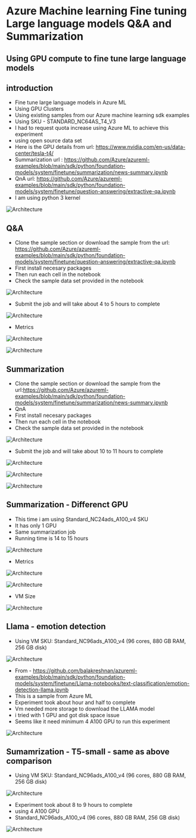 # Azure Machine learning Fine tuning Large language models Q&A and Summarization

## Using GPU compute to fine tune large language models

## introduction

- Fine tune large language models in Azure ML
- Using GPU Clusters
- Using existing samples from our Azure machine learning sdk examples
- Using SKU - STANDARD_NC64AS_T4_V3
- I had to request quota increase using Azure ML to achieve this experiment
- using open source data set
- Here is the GPU details from url: https://www.nvidia.com/en-us/data-center/tesla-t4/
- Summarization url : https://github.com/Azure/azureml-examples/blob/main/sdk/python/foundation-models/system/finetune/summarization/news-summary.ipynb
- QnA url: https://github.com/Azure/azureml-examples/blob/main/sdk/python/foundation-models/system/finetune/question-answering/extractive-qa.ipynb
- I am using python 3 kernel

![Architecture](https://github.com/balakreshnan/Samples2023/blob/main/AzureML/Images/finetune1.jpg "Architecture")

## Q&A

- Clone the sample section or download the sample from the url: https://github.com/Azure/azureml-examples/blob/main/sdk/python/foundation-models/system/finetune/question-answering/extractive-qa.ipynb
- First install necesary packages
- Then run each cell in the notebook
- Check the sample data set provided in the notebook

![Architecture](https://github.com/balakreshnan/Samples2023/blob/main/AzureML/Images/finetune2.jpg "Architecture")

- Submit the job and will take about 4 to 5 hours to complete

![Architecture](https://github.com/balakreshnan/Samples2023/blob/main/AzureML/Images/finetune4.jpg "Architecture")

- Metrics

![Architecture](https://github.com/balakreshnan/Samples2023/blob/main/AzureML/Images/finetune6.jpg "Architecture")

![Architecture](https://github.com/balakreshnan/Samples2023/blob/main/AzureML/Images/finetune7.jpg "Architecture")

## Summarization

- Clone the sample section or download the sample from the url:https://github.com/Azure/azureml-examples/blob/main/sdk/python/foundation-models/system/finetune/summarization/news-summary.ipynb
- QnA 
- First install necesary packages
- Then run each cell in the notebook
- Check the sample data set provided in the notebook

![Architecture](https://github.com/balakreshnan/Samples2023/blob/main/AzureML/Images/finetune3.jpg "Architecture")

- Submit the job and will take about 10 to 11 hours to complete

![Architecture](https://github.com/balakreshnan/Samples2023/blob/main/AzureML/Images/finetune5.jpg "Architecture")

![Architecture](https://github.com/balakreshnan/Samples2023/blob/main/AzureML/Images/finetune8.jpg "Architecture")

![Architecture](https://github.com/balakreshnan/Samples2023/blob/main/AzureML/Images/finetune9.jpg "Architecture")

## Summarization - Differenct GPU

- This time i am using Standard_NC24ads_A100_v4 SKU
- It has only 1 GPU
- Same summarization job
- Running time is 14 to 15 hours
  
![Architecture](https://github.com/balakreshnan/Samples2023/blob/main/AzureML/Images/finetune10.jpg "Architecture")

- Metrics

![Architecture](https://github.com/balakreshnan/Samples2023/blob/main/AzureML/Images/finetune11.jpg "Architecture")

![Architecture](https://github.com/balakreshnan/Samples2023/blob/main/AzureML/Images/finetune12.jpg "Architecture")

- VM Size

![Architecture](https://github.com/balakreshnan/Samples2023/blob/main/AzureML/Images/finetune13.jpg "Architecture")

## Llama - emotion detection

- Using VM SKU: Standard_NC96ads_A100_v4 (96 cores, 880 GB RAM, 256 GB disk)

![Architecture](https://github.com/balakreshnan/Samples2023/blob/main/AzureML/Images/finetune15.jpg "Architecture")

- From - https://github.com/balakreshnan/azureml-examples/blob/main/sdk/python/foundation-models/system/finetune/Llama-notebooks/text-classification/emotion-detection-llama.ipynb
- This is a sample from Azure ML
- Experiment took about hour and half to complete
- Vm needed more storage to download the LLAMA model
- i tried with 1 GPU and got disk space issue
- Seems like it need minimum 4 A100 GPU to run this experiment

![Architecture](https://github.com/balakreshnan/Samples2023/blob/main/AzureML/Images/finetune14.jpg "Architecture")

## Sumamrization - T5-small - same as above comparison

- Using VM SKU: Standard_NC96ads_A100_v4 (96 cores, 880 GB RAM, 256 GB disk)

![Architecture](https://github.com/balakreshnan/Samples2023/blob/main/AzureML/Images/finetune17.jpg "Architecture")

- Experiment took about 8 to 9 hours to complete
- using 4 A100 GPU
- Standard_NC96ads_A100_v4 (96 cores, 880 GB RAM, 256 GB disk)

![Architecture](https://github.com/balakreshnan/Samples2023/blob/main/AzureML/Images/finetune16.jpg "Architecture")